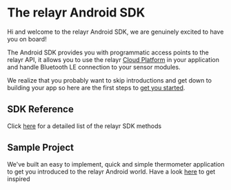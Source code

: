 # The relayr Android SDK 

Hi and welcome to the relayr Android SDK, we are genuinely excited to have you on board!

The Android SDK provides you with programmatic access points to the relayr API, it allows you to use the relayr [Cloud Platform](https://developer.relayr.io/documents/Welcome/Platform) in your application and handle Bluetooth LE connection to your sensor modules. 

We realize that you probably want to skip introductions and get down to building your app so here are the first steps to [get you started](/Android/GettingStarted).

## SDK Reference 

Click [here](/rendered-doc/javadoc) for a detailed list of the relayr SDK methods

## Sample Project

We've built an easy to implement, quick and simple thermometer application to get you introduced to the relayr Android world. Have a look [here](https://github.com/relayr/android-demo-apps) to get inspired	




